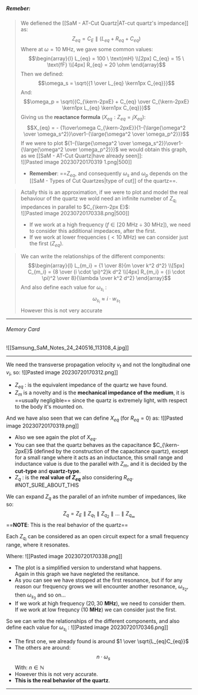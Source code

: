 ##### ***Remeber***:

> We defiened the [[SaM - AT-Cut Quartz|AT-cut quartz's impedance]] as:$$Z_{eq} = C_E \parallel (L_{eq} + R_{eq} + C_{eq})$$Where at $\omega = 10 \ \text{MHz}$, we gave some common values:$$\begin{array}{l}   L_{eq} = 100 \ \text{mH}  \\[2px]  C_{eq} = 15 \ \text{fF}  \\[4px]  R_{eq} = 20 \ohm \end{array}$$Then we defined:$$\omega_s = \sqrt{{1 \over L_{eq} \kern1px C_{eq}}}$$And:$$\omega_p = \sqrt{{C_{\kern-2pxE} + C_{eq} \over C_{\kern-2pxE} \kern1px L_{eq} \kern1px C_{eq}}}$$Giving us the **reactance formula** $\left(X_{eq} : Z_{eq} = jX_{eq}\right)$:$$X_{eq} = - {1\over\omega C_{\kern-2pxE}}{1-{\large{\omega^2 \over \omega_s^2}}\over1-{\large{\omega^2 \over \omega_p^2}}}$$If we were to plot ${1-{\large{\omega^2 \over \omega_s^2}}\over1-{\large{\omega^2 \over \omega_p^2}}}$ we would obtain this graph, as we [[SaM - AT-Cut Quartz|have already seen]]:<br>![[Pasted image 20230720170319 1.png|500]]
> - **Remember**: ==$Z_{eq}$, and consequently $\omega_s$ and $\omega_p$ depends on the [[SaM - Types of Cut Quartzes|type of cut]] of the quartz==.

> Actally this is an approximation, if we were to plot and model the real behaviour of the quartz we wold need an infinite numeber of $Z_{q_i}$ impedances in parallel to $C_{\kern-2px E}$:<br>![[Pasted image 20230720170338.png|500]]
> - If we work at a high frequency $(f \in [20 \ \text{MHz} \div 30 \ \text{MHz}])$, we need to consider this additional impedaces, after the first.
> - If we work at lower frequencies $(\lt 10 \ \text{MHz})$ we can consider just the first ($Z_{eq}$).

> We can write the relationships of the different components:$$\begin{array}{l}   L_{m_i} = {1 \over 8}{m \over k^2 d^2}  \\[5px]  C_{m_i} = {8 \over (i \cdot \pi)^2}k d^2  \\[4px]  R_{m_i} = {(i \cdot \pi)^2 \over 8}{\lambda \over k^2 d^2} \end{array}$$And also define each value for $\omega_{s_i}$ :$$\omega_{s_i} \approx i \cdot w_{s_1}$$However this is not very accurate

---
###### Memory Card
![[Samsung_SaM_Notes_24_240516_113108_4.jpg]]

---
We need the transverse propagation velocity $v_t$ and not the longitudinal one $v_l$, so:
![[Pasted image 20230720170312.png]]
- $Z_{eq}$ : is the equivalent impedance of the quartz we have found.
- $Z_m$ is a novelty and is the **mechanical impedance of the medium**, it is ==usually negligible== since the quartz is extremely light, with respect to the body it's mounted on.

And we have also seen that we can define $X_{eq}$ (for $R_{eq}=0$) as:
![[Pasted image 20230720170319.png]]
- Also we see again the plot of $X_{eq}$.
- You can see that the quartz behaves as the capacitance $C_{\kern-2pxE}$ (defined by the construction of the capacitance quartz), except for a small range where it acts as an inductance, this small range and inductance value is due to the parallel with $Z_{m}$, and it is decided by the **cut-type** and **quartz-type**.
- $Z_{q}$ : is the **real value of $Z_{eq}$** also considering $R_{eq}$. #NOT_SURE_ABOUT_THIS 

We can expand $Z_{q}$ as the parallel of an infnite number of impedances, like so:$$Z_{q} = Z_{E} \parallel Z_{q_1} \parallel Z_{q_2} \parallel \ldots \parallel Z_{q_\infty} $$
==**NOTE**: This is the real behavior of the quartz==

Each $Z_{q_i}$ can be considered as an open circuit expect for a small frequency range, where it resonates.

Where:
![[Pasted image 20230720170338.png]]
- The plot is a simplified version to understand what happens.<br>Again in this graph we have negleted the resitance.
- As you can see we have stopped at the first resonance, but if for any reason our frequency grows we will encounter another resonance, $\omega_{s_2}$, then $\omega_{s_3}$ and so on...
- If we work at high frequency ($20, 30$ **MHz**), we need to consider them.<br>If we work at low frequncy ($10$ **MHz**) we can consider just the first.

So we can write the relationships of the different components, and also define each value for $\omega_{s_i}$ :
![[Pasted image 20230720170346.png]]
- The first one, we already found is around $1 \over \sqrt{L_{eq}C_{eq}}$
- The others are around:$$n \cdot \omega_s$$With: $n \in \mathbb{N}$
- However this is not very accurate.
- **This is the real behavior of the quartz**.

---
